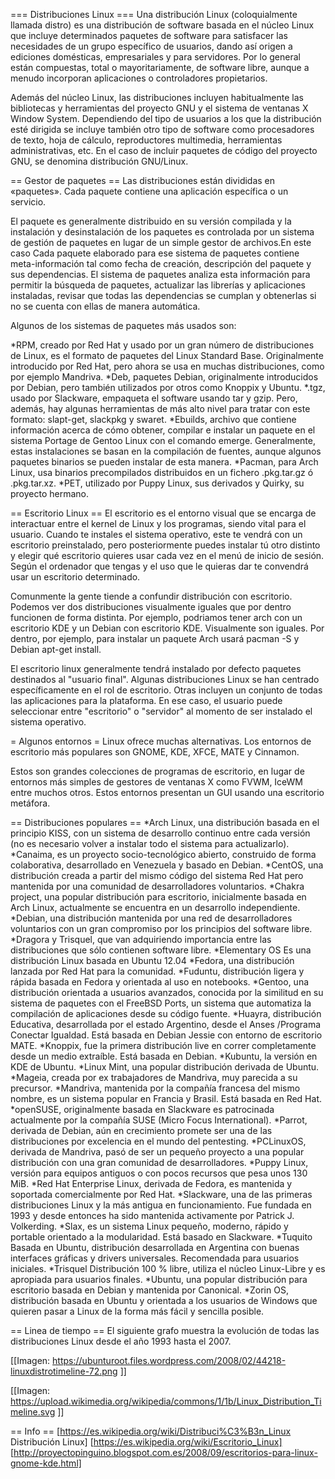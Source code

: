 === Distribuciones Linux ===
Una distribución Linux (coloquialmente llamada distro) es una distribución de software basada en el núcleo Linux que incluye determinados paquetes de software para satisfacer las necesidades de un grupo específico de usuarios, dando así origen a ediciones domésticas, empresariales y para servidores. Por lo general están compuestas, total o mayoritariamente, de software libre, aunque a menudo incorporan aplicaciones o controladores propietarios.

Además del núcleo Linux, las distribuciones incluyen habitualmente las bibliotecas y herramientas del proyecto GNU y el sistema de ventanas X Window System. Dependiendo del tipo de usuarios a los que la distribución esté dirigida se incluye también otro tipo de software como procesadores de texto, hoja de cálculo, reproductores multimedia, herramientas administrativas, etc. En el caso de incluir paquetes de código del proyecto GNU, se denomina distribución GNU/Linux.

== Gestor de paquetes ==
Las distribuciones están divididas en «paquetes». Cada paquete contiene una aplicación específica o un servicio.

El paquete es generalmente distribuido en su versión compilada y la instalación y desinstalación de los paquetes es controlada por un sistema de gestión de paquetes en lugar de un simple gestor de archivos.En este caso Cada paquete elaborado para ese sistema de paquetes contiene meta-información tal como fecha de creación, descripción del paquete y sus dependencias. El sistema de paquetes analiza esta información para permitir la búsqueda de paquetes, actualizar las librerías y aplicaciones instaladas, revisar que todas las dependencias se cumplan y obtenerlas si no se cuenta con ellas de manera automática.

Algunos de los sistemas de paquetes más usados son:

*RPM, creado por Red Hat y usado por un gran número de distribuciones de Linux, es el formato de paquetes del Linux Standard Base. Originalmente introducido por Red Hat, pero ahora se usa en muchas distribuciones, como por ejemplo Mandriva.
*Deb, paquetes Debian, originalmente introducidos por Debian, pero también utilizados por otros como Knoppix y Ubuntu. 
*.tgz, usado por Slackware, empaqueta el software usando tar y gzip. Pero, además, hay algunas herramientas de más alto nivel para tratar con este formato: slapt-get, slackpkg y swaret.
*Ebuilds, archivo que contiene información acerca de cómo obtener, compilar e instalar un paquete en el sistema Portage de Gentoo Linux con el comando emerge. Generalmente, estas instalaciones se basan en la compilación de fuentes, aunque algunos paquetes binarios se pueden instalar de esta manera.
*Pacman, para Arch Linux, usa binarios precompilados distribuidos en un fichero .pkg.tar.gz ó .pkg.tar.xz.
*PET, utilizado por Puppy Linux, sus derivados y Quirky, su proyecto hermano.

== Escritorio Linux ==
El escritorio es el entorno visual que se encarga de interactuar entre el kernel de Linux y los programas, siendo vital para el usuario. Cuando te instales el sistema operativo, este te vendrá con un escritorio preinstalado, pero posteriormente puedes instalar tú otro distinto y elegir qué escritorio quieres usar cada vez en el menú de inicio de sesión. Según el ordenador que tengas y el uso que le quieras dar te convendrá usar un escritorio determinado. 

Comunmente la gente tiende a confundir distribución con escritorio. Podemos ver dos distribuciones visualmente iguales que por dentro funcionen de forma distinta. Por ejemplo, podriamos tener arch con un escritorio KDE y un Debian con escritorio KDE. Visualmente son iguales. Por dentro, por ejemplo, para instalar un paquete Arch usará pacman -S y Debian apt-get install.

El escritorio linux generalmente tendrá instalado por defecto paquetes destinados al "usuario final". Algunas distribuciones Linux se han centrado específicamente en el rol de escritorio. Otras incluyen un conjunto de todas las aplicaciones para la plataforma. En ese caso, el usuario puede seleccionar entre "escritorio" o "servidor" al momento de ser instalado el sistema operativo.

= Algunos entornos =
Linux ofrece muchas alternativas. Los entornos de escritorio más populares son GNOME, KDE, XFCE, MATE y Cinnamon.

Estos son grandes colecciones de programas de escritorio, en lugar de entornos más simples de gestores de ventanas X como FVWM, IceWM entre muchos otros. Estos entornos presentan un GUI usando una escritorio metáfora.

== Distribuciones populares ==
*Arch Linux, una distribución basada en el principio KISS, con un sistema de desarrollo continuo entre cada versión (no es necesario volver a instalar todo el sistema para actualizarlo).
*Canaima, es un proyecto socio-tecnológico abierto, construido de forma colaborativa, desarrollado en Venezuela y basado en Debian.
*CentOS, una distribución creada a partir del mismo código del sistema Red Hat pero mantenida por una comunidad de desarrolladores voluntarios.
*Chakra project, una popular distribución para escritorio, inicialmente basada en Arch Linux, actualmente se encuentra en un desarrollo independiente.
*Debian, una distribución mantenida por una red de desarrolladores voluntarios con un gran compromiso por los principios del software libre.
*Dragora y Trisquel, que van adquiriendo importancia entre las distribuciones que sólo contienen software libre.
*Elementary OS Es una distribución Linux basada en Ubuntu 12.04
*Fedora, una distribución lanzada por Red Hat para la comunidad.
*Fuduntu, distribución ligera y rápida basada en Fedora y orientada al uso en notebooks.
*Gentoo, una distribución orientada a usuarios avanzados, conocida por la similitud en su sistema de paquetes con el FreeBSD Ports, un sistema que automatiza la compilación de aplicaciones desde su código fuente.
*Huayra, distribución Educativa, desarrollada por el estado Argentino, desde el Anses /Programa Conectar Igualdad. Está basada en Debian Jessie con entorno de escritorio MATE.
*Knoppix, fue la primera distribución live en correr completamente desde un medio extraíble. Está basada en Debian.
*Kubuntu, la versión en KDE de Ubuntu.
*Linux Mint, una popular distribución derivada de Ubuntu.
*Mageia, creada por ex trabajadores de Mandriva, muy parecida a su precursor.
*Mandriva, mantenida por la compañía francesa del mismo nombre, es un sistema popular en Francia y Brasil. Está basada en Red Hat.
*openSUSE, originalmente basada en Slackware es patrocinada actualmente por la compañía SUSE (Micro Focus International).
*Parrot, derivada de Debian, aún en crecimiento promete ser una de las distribuciones por excelencia en el mundo del pentesting.
*PCLinuxOS, derivada de Mandriva, pasó de ser un pequeño proyecto a una popular distribución con una gran comunidad de desarrolladores.
*Puppy Linux, versión para equipos antiguos o con pocos recursos que pesa unos 130 MiB.
*Red Hat Enterprise Linux, derivada de Fedora, es mantenida y soportada comercialmente por Red Hat.
*Slackware, una de las primeras distribuciones Linux y la más antigua en funcionamiento. Fue fundada en 1993 y desde entonces ha sido mantenida activamente por Patrick J. Volkerding.
*Slax, es un sistema Linux pequeño, moderno, rápido y portable orientado a la modularidad. Está basado en Slackware.
*Tuquito Basada en Ubuntu, distribución desarrollada en Argentina con buenas interfaces gráficas y drivers universales. Recomendada para usuarios iniciales.
*Trisquel Distribución 100 % libre, utiliza el núcleo Linux-Libre y es apropiada para usuarios finales.
*Ubuntu, una popular distribución para escritorio basada en Debian y mantenida por Canonical.
*Zorin OS, distribución basada en Ubuntu y orientada a los usuarios de Windows que quieren pasar a Linux de la forma más fácil y sencilla posible.


== Linea de tiempo ==
El siguiente grafo muestra la evolución de todas las distribuciones Linux desde el año 1993 hasta el 2007.

[[Imagen: https://ubunturoot.files.wordpress.com/2008/02/44218-linuxdistrotimeline-72.png ]]

[[Imagen: https://upload.wikimedia.org/wikipedia/commons/1/1b/Linux_Distribution_Timeline.svg ]]



== Info ==
[https://es.wikipedia.org/wiki/Distribuci%C3%B3n_Linux Distribución Linux]
[https://es.wikipedia.org/wiki/Escritorio_Linux]
[http://proyectopinguino.blogspot.com.es/2008/09/escritorios-para-linux-gnome-kde.html]
